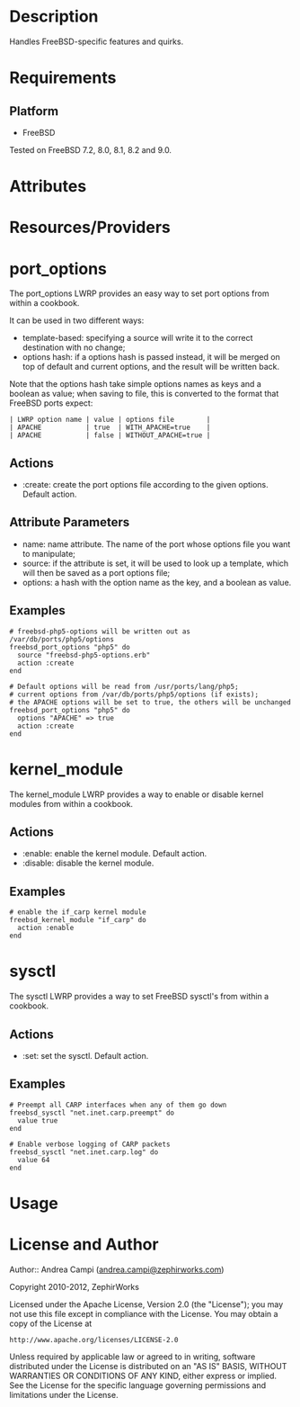 Description
===========

Handles FreeBSD-specific features and quirks.

Requirements
============

Platform
--------

* FreeBSD

Tested on FreeBSD 7.2, 8.0, 8.1, 8.2 and 9.0.

Attributes
==========

Resources/Providers
===================

# port\_options

The port\_options LWRP provides an easy way to set port options from within a cookbook.

It can be used in two different ways:

* template-based: specifying a source will write it to the correct destination with no change;
* options hash: if a options hash is passed instead, it will be merged on top of default and current options, and the result will be written back.

Note that the options hash take simple options names as keys and a boolean as value; when saving
to file, this is converted to the format that FreeBSD ports expect:

    | LWRP option name | value | options file        |
    | APACHE           | true  | WITH_APACHE=true    |
    | APACHE           | false | WITHOUT_APACHE=true |

## Actions

- :create: create the port options file according to the given options. Default action.

## Attribute Parameters

- name: name attribute. The name of the port whose options file you want to manipulate;
- source: if the attribute is set, it will be used to look up a template, which will then be saved as a port options file;
- options: a hash with the option name as the key, and a boolean as value.

## Examples

    # freebsd-php5-options will be written out as /var/db/ports/php5/options
    freebsd_port_options "php5" do
      source "freebsd-php5-options.erb"
      action :create
    end

    # Default options will be read from /usr/ports/lang/php5;
    # current options from /var/db/ports/php5/options (if exists);
    # the APACHE options will be set to true, the others will be unchanged
    freebsd_port_options "php5" do
      options "APACHE" => true
      action :create
    end

# kernel\_module

The kernel\_module LWRP provides a way to enable or disable kernel modules from within a cookbook.

## Actions

- :enable: enable the kernel module. Default action.
- :disable: disable the kernel module.

## Examples

    # enable the if_carp kernel module
    freebsd_kernel_module "if_carp" do
      action :enable
    end

# sysctl

The sysctl LWRP provides a way to set FreeBSD sysctl's from within a cookbook.

## Actions

- :set: set the sysctl. Default action.

## Examples

    # Preempt all CARP interfaces when any of them go down
    freebsd_sysctl "net.inet.carp.preempt" do
      value true
    end

    # Enable verbose logging of CARP packets
    freebsd_sysctl "net.inet.carp.log" do
      value 64
    end

Usage
=====

License and Author
==================

Author:: Andrea Campi (<andrea.campi@zephirworks.com>)

Copyright 2010-2012, ZephirWorks

Licensed under the Apache License, Version 2.0 (the "License");
you may not use this file except in compliance with the License.
You may obtain a copy of the License at

    http://www.apache.org/licenses/LICENSE-2.0

Unless required by applicable law or agreed to in writing, software
distributed under the License is distributed on an "AS IS" BASIS,
WITHOUT WARRANTIES OR CONDITIONS OF ANY KIND, either express or implied.
See the License for the specific language governing permissions and
limitations under the License.
